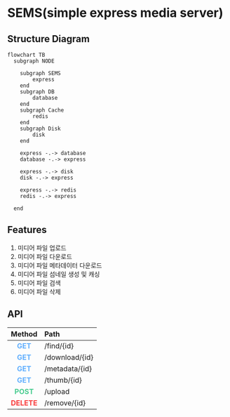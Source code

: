 # SEMS(simple express media server)

## Structure Diagram

```mermaid
flowchart TB
  subgraph NODE

    subgraph SEMS
        express
    end
    subgraph DB
        database
    end
    subgraph Cache
        redis
    end
    subgraph Disk
        disk
    end

    express -.-> database
    database -.-> express

    express -.-> disk
    disk -.-> express

    express -.-> redis
    redis -.-> express

  end
```

## Features

1. 미디어 파일 업로드
2. 미디어 파일 다운로드
3. 미디어 파일 메타데이터 다운로드
4. 미디어 파일 섬네일 생성 및 캐싱
5. 미디어 파일 검색
6. 미디어 파일 삭제

##

## API

|                    Method                     | Path           |
| :-------------------------------------------: | :------------- |
|  <span style="color:#61affe">**GET**</span>   | /find/{id}     |
|  <span style="color:#61affe">**GET**</span>   | /download/{id} |
|  <span style="color:#61affe">**GET**</span>   | /metadata/{id} |
|  <span style="color:#61affe">**GET**</span>   | /thumb/{id}    |
|  <span style="color:#49cc90">**POST**</span>  | /upload        |
| <span style="color:#f93f3f">**DELETE**</span> | /remove/{id}   |
